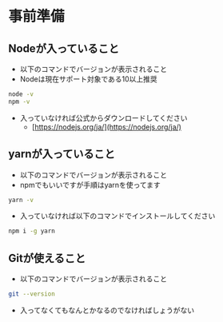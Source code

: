 # 事前準備

## Nodeが入っていること
    
- 以下のコマンドでバージョンが表示されること
- Nodeは現在サポート対象である10以上推奨

```sh
node -v
npm -v
```

- 入っていなければ公式からダウンロードしてください
    - [https://nodejs.org/ja/](https://nodejs.org/ja/)

## yarnが入っていること

- 以下のコマンドでバージョンが表示されること
- npmでもいいですが手順はyarnを使ってます

```sh
yarn -v
```

- 入っていなければ以下のコマンドでインストールしてください

```sh
npm i -g yarn
```

## Gitが使えること

- 以下のコマンドでバージョンが表示されること

```sh
git --version
```

- 入ってなくてもなんとかなるのでなければしょうがない